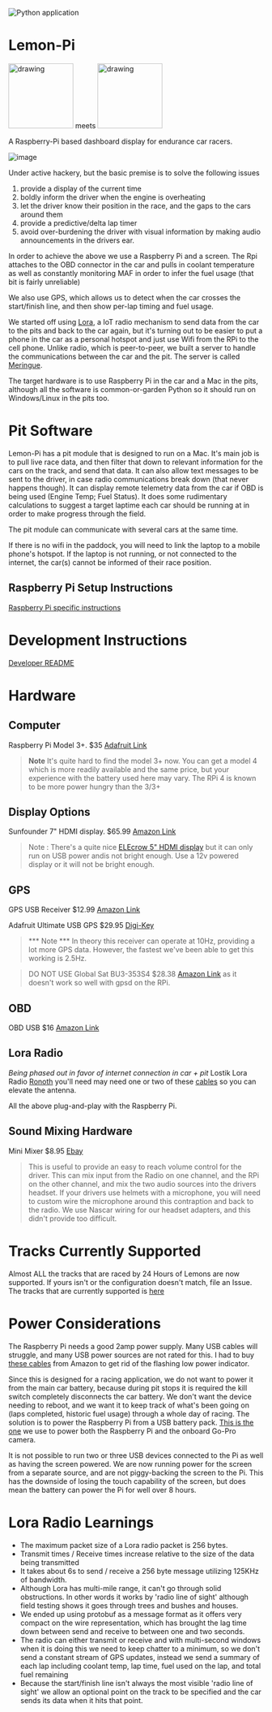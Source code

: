 ![Python application](https://github.com/sprintf/lemon-pi/workflows/Python%20application/badge.svg?branch=main)

# Lemon-Pi

<img src="https://24hoursoflemons.com/wp-content/uploads/2017/04/24hours_logo.png" alt="drawing" width="128"/> meets <img src="https://www.raspberrypi.org/wp-content/uploads/2011/10/Raspi-PGB001.png" alt="drawing" width="128"/>

A Raspberry-Pi based dashboard display for endurance car racers.

![image](https://user-images.githubusercontent.com/1510428/103065679-0950b200-456c-11eb-88a1-f50d06d29e8a.png)

Under active hackery, but the basic premise is to solve the following issues
1. provide a display of the current time
2. boldly inform the driver when the engine is overheating
3. let the driver know their position in the race, and the gaps to the cars around them
4. provide a predictive/delta lap timer
5. avoid over-burdening the driver with visual information by making audio announcements in the drivers ear.

In order to achieve the above we use a Raspberry Pi and a screen. The Rpi attaches to the OBD connector in the car and pulls in coolant temperature as well as constantly monitoring MAF in order to infer the fuel usage (that bit is fairly unreliable)

We also use GPS, which allows us to detect when the car crosses the start/finish line, and then show per-lap timing and fuel usage.

We started off using [Lora](https://en.wikipedia.org/wiki/LoRa),
a IoT radio mechanism to send data from the car to the pits and back to the car again,
but it's turning out to be easier to put a phone in the car as a personal
hotspot and just use Wifi from the RPi to the cell phone. Unlike radio,
which is peer-to-peer, we built a server to handle the communications
between the car and the pit. The server is called [Meringue](https://github.com/sprintf/lemon-pi-meringue). 


The target hardware is to use Raspberry Pi in the car and a Mac in the pits,
although all the software is common-or-garden Python so it should run on Windows/Linux in the pits too. 

# Pit Software
Lemon-Pi has a pit module that is designed to run on a Mac. 
It's main job is to pull live race data, and then filter that down to relevant information for the cars on the track, and send that data.
It can also allow text messages to be sent to the driver, in case radio communications break down (that never happens though).
It can display remote telemetry data from the car if OBD is being used (Engine Temp; Fuel Status).
It does some rudimentary calculations to suggest a target laptime each car should be running at in order to make progress through the field.

The pit module can communicate with several cars at the same time. 

If there is no wifi in the paddock, you will need to link the laptop to a mobile phone's hotspot.
If the laptop is not running, or not connected to the internet, the car(s) cannot be informed of their race position.

## Raspberry Pi Setup Instructions
[Raspberry Pi specific instructions](README-rpi.md)

# Development Instructions
[Developer README](README-dev.md)

# Hardware

## Computer
Raspberry Pi Model 3+. $35 [Adafruit Link](https://www.adafruit.com/product/3055?src=raspberrypi)

> **Note**
It's quite hard to find the model 3+ now. You can get a model 4 which is more readily available and the same price, but your experience with the battery used here may vary. The RPi 4 is known to be more power hungry than the 3/3+

## Display Options

Sunfounder 7" HDMI display. $65.99 [Amazon Link](https://www.amazon.com/SunFounder-Inch-Monitor-HDMI-Raspberry/dp/B073GYBS93)

> Note : There's a quite nice [ELEcrow 5" HDMI display](https://www.amazon.com/gp/product/B013JECYF2/ref=ppx_yo_dt_b_asin_title_o01_s00?ie=UTF8&psc=1) but it can only run on USB power andis not bright enough. Use a 12v powered display or it will not be bright enough.


## GPS
GPS USB Receiver $12.99 [Amazon Link](https://www.amazon.com/gp/product/B01MTU9KTF/ref=ppx_yo_dt_b_asin_title_o07_s00?ie=UTF8&psc=1)

Adafruit Ultimate USB GPS $29.95 [Digi-Key](https://www.digikey.com/en/products/detail/adafruit-industries-llc/4279/10263862?s=N4IgjCBcoLQBxVAYygMwIYBsDOBTANCAPZQDa4ArAEwIC6AvvYVWSACxUDsAnCA0A)
> *** Note *** In theory this receiver can operate at 10Hz, providing a lot more GPS data. However, the fastest we've been able to get this working is 2.5Hz.

> DO NOT USE 
Global Sat BU3-353S4 $28.38 [Amazon Link](https://www.amazon.com/GlobalSat-BU-353-S4-USB-Receiver-Black/dp/B008200LHW) as it doesn't work so well with gpsd on the RPi. 

## OBD 
OBD USB $16 [Amazon Link](https://www.amazon.com/gp/product/B07MNX424C/ref=ppx_yo_dt_b_asin_title_o04_s00?ie=UTF8&psc=1) 

## Lora Radio
 _Being phased out in favor of internet connection in car + pit_
Lostik Lora Radio [Ronoth](https://ronoth.com/products/lostik) you'll need may need one or two of these [cables](https://www.amazon.com/gp/product/B089ZV9Y31/ref=ppx_yo_dt_b_asin_title_o00_s00?ie=UTF8&psc=1) so you can elevate the antenna.

All the above plug-and-play with the Raspberry Pi.

## Sound Mixing Hardware
Mini Mixer $8.95 [Ebay](https://www.ebay.com/itm/174795427830)

> This is useful to provide an easy to reach volume control for the driver. This can mix input from the Radio on one channel, and the RPi on the other channel, and mix the two audio sources into the drivers headset. If your drivers use helmets with a microphone, you will need to custom wire the microphone around this contraption and back to the radio. We use Nascar wiring for our headset adapters, and this didn't provide too difficult.

# Tracks Currently Supported

Almost ALL the tracks that are raced by 24 Hours of Lemons are now supported.
If yours isn't or the configuration doesn't match, file an Issue.
The tracks that are currently supported is [here](README-tracks.md)

# Power Considerations

The Raspberry Pi needs a good 2amp power supply. Many USB cables will struggle, and many USB power sources are not rated for this.
I had to buy [these cables](https://www.amazon.com/gp/product/B08FBWFZG4/ref=ppx_yo_dt_b_asin_title_o08_s00?ie=UTF8&psc=1) from Amazon to get rid of the flashing low power indicator.

Since this is designed for a racing application, we do not want to power it from the main car battery, because during pit stops it is required the kill switch completely disconnects the car battery. We don't want the device needing to reboot, and we want it to keep track of what's been going on (laps completed, historic fuel usage) through a whole day of racing.
The solution is to power the Raspberry Pi from a USB battery pack. [This is the one](https://www.amazon.com/gp/product/B06ZYKMY3G/ref=ppx_yo_dt_b_search_asin_title?ie=UTF8&psc=1) we use to power both the Raspberry Pi and the onboard Go-Pro camera.

It is not possible to run two or three USB devices connected to the Pi as well as having the screen powered.  We are now running power for the screen from a separate source, and are not piggy-backing the screen to the Pi. This has the downside of losing the touch capability of the screen, but does mean the battery can power the Pi for well over 8 hours.

# Lora Radio Learnings

* The maximum packet size of a Lora radio packet is 256 bytes.
* Transmit times / Receive times increase relative to the size of the data being transmitted
* It takes about 6s to send / receive a 256 byte message utilizing 125KHz of bandwidth.
* Although Lora has multi-mile range, it can't go through solid obstructions. In other words it works by 'radio line of sight' although field testing shows it goes through trees and bushes and houses.
* We ended up using protobuf as a message format as it offers very compact on the wire representation, which has brought the lag time down between send and receive to between one and two seconds.
* The radio can either transmit or receive and with multi-second windows when it is doing this we need to keep chatter to a minimum, so we don't send a constant stream of GPS updates, instead we send a summary of each lap including coolant temp, lap time, fuel used on the lap, and total fuel remaining
* Because the start/finish line isn't always the most visible 'radio line of sight' we allow an optional point on the track to be specified and the car sends its data when it hits that point.



